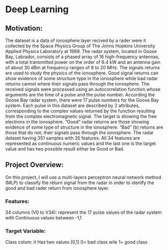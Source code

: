 # Deep Learning

## Motivation:
The dataset is a data of ionosphere layer recived by a rader were it collected by the Space Physics Group of The Johns Hopkins University Applied Physics Laboratory at 1989. The radar system, located in Goose Bay, Labrador, consists of a phased array of 16 high-frequency antennas, with a total transmitted power on the order of 6.4 kW and an antenna gain of about 30 dBm at frequency ranges of 8 to 20 MHz. The signals returns are used to study the physics of the ionosphere. Good signal returns can show evidence of some structure type in the ionosphere while bad radar returns cannot where their signals pass through the ionosphere. The received signals were processed using an autocorrelation function whose arguments are the time of a pulse and the pulse number. 
According the Goose Bay radar system, there were 17 pulse numbers for the Goose Bay system. Each pulse in this dataset are described by 2 attributes, corresponding to the complex values returned by the function resulting from the complex electromagnetic signal. The target is showing the free electrons in the ionosphere. “Good” radar returns are those showing evidence of some type of structure in the ionosphere. “Bad” (b) returns are those that do not; their signals pass through the ionosphere. The radar dataset having 351 samples with 35 features. All 34 features are represented as continuous numeric values and the last one is the target value and has two possible result either be Good or Bad.

## Project Overview:
On this project, I will use a multi-layers perceptron neural network method (MLP) to classify the return signal from the radar in order to identfy the good and bad rader return from ionosphere layer.


### Features:
34 columns (V0 to V34): represent the 17 pulse values of the radar system with Continuous values between -1,1
### Target Variable: 
Class colum: it Has two values [0,1] 0= bad class  wile 1= good class

